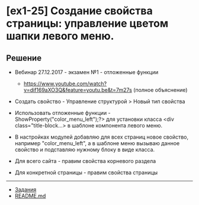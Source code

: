 # [ex1-25] Создание свойства страницы: управление цветом шапки левого меню.

## Решение

* Вебинар 27.12.2017 - экзамен №1 - отложенные функции
    * https://www.youtube.com/watch?v=dif169aXO3Q&feature=youtu.be&t=7m27s (полное объяснение)

* Создать свойство - Управление структурой > Новый тип свойства

* Использовать отложенные функции - <? $APPLICATION->ShowProperty("color_menu_left");?> для установки класса <div class="title-block...> в шаблоне компонента левого меню.

* В настройках модулей добавляю для всех страниц новое свойство, например "color_menu_left", а в шаблоне меню вызываю данное свойство и подставляю нужному блоку в виде класса.

* Для всего сайта - правим свойства корневого раздела

* Для конкретной страницы - правим свойства страницы

____
* [Задания](tasks.md)
* [README.md](../../README.md)